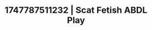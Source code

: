 ---
categories:
- ASMR tingles
- Dirty inner voice
- Wrestling domination
- Punk lovers
- Romantasy erotica
image: /assets/images/1747787511232.jpg
layout: post
seo:
  description: Featured content with high-quality ABDL Play, Scat Fetish. HD images
    available.
  keywords: ABDL Play, Scat Fetish
  og_image: /assets/images/1747787511232.jpg
  schema_type: VisualArtwork
tags:
- ABDL Play
- Scat Fetish
- '#1747787511232'
title: 1747787511232 | Scat Fetish ABDL Play
---
